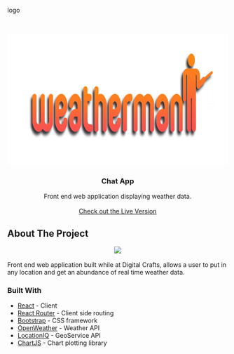 
logo

<!-- PROJECT LOGO -->
<br />
<p align="center">
    <a>
    <img src="/logo.png" alt="Logo" width="750" height="300">
    </a>

  <h3 align="center">Chat App</h3>

  <p align="center">
    Front end web application displaying weather data.
    <br />
    <br />
    <a href="https://weatherman.baileyday.dev">Check out the Live Version</a>
  </p>
</p>


<!-- ABOUT THE PROJECT -->
## About The Project
<p align="center">
 <img src="/ezgif.com-optimize.gif?raw=true" width="750px">
</p>
Front end web application built while at Digital Crafts, allows a user to put in any location and get an abundance of real time weather data.

### Built With
* [React](https://reactjs.org/) - Client
* [React Router](https://reactrouter.com/) - Client side routing
* [Bootstrap](https://getbootstrap.com/) - CSS framework
* [OpenWeather](https://openweathermap.org/) - Weather API
* [LocationIQ](https://locationiq.com/) - GeoService API
* [ChartJS](https://www.chartjs.org/) - Chart plotting library





<!-- MARKDOWN LINKS & IMAGES -->
<!-- https://www.markdownguide.org/basic-syntax/#reference-style-links -->
[contributors-shield]: https://img.shields.io/github/contributors/BaileyDay/ChatApp?style=flat-square
[contributors-url]: https://github.com/BaileyDay/Chatapp/graphs/contributors
[forks-shield]: https://img.shields.io/github/forks/BaileyDay/ChatApp?style=social
[stars-shield]: https://img.shields.io/github/stars/BaileyDay/ChatApp?style=social
[stars-url]: https://github.com/BaileyDay/Chatapp/stargazers
[issues-shield]: https://img.shields.io/github/issues/BaileyDay/ChatApp?style=flat-square
[issues-url]: https://github.com/BaileyDay/Chatapp/issues
[linkedin-shield]: https://img.shields.io/badge/-LinkedIn-black.svg?style=flat-square&logo=linkedin&colorB=555
[linkedin-url]: https://www.linkedin.com/in/bailey-j-day/
[product-screenshot]: images/screenshot.png
